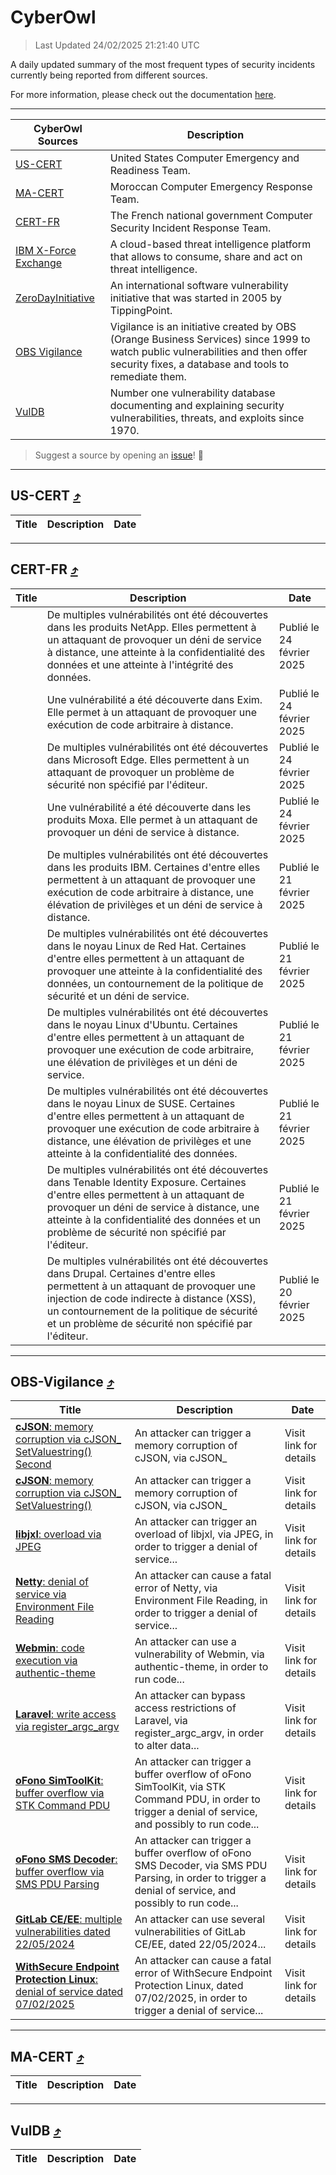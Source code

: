 
 <div id='top'></div>

# CyberOwl

 > Last Updated 24/02/2025 21:21:40 UTC
 
 A daily updated summary of the most frequent types of security incidents currently being reported from different sources.
 
 For more information, please check out the documentation [here](./docs/README.md).
 
 ---
 |CyberOwl Sources|Description|
 |---|---|
 |[US-CERT](#us-cert-arrow_heading_up)|United States Computer Emergency and Readiness Team.|
 |[MA-CERT](#ma-cert-arrow_heading_up)|Moroccan Computer Emergency Response Team.|
 |[CERT-FR](#cert-fr-arrow_heading_up)|The French national government Computer Security Incident Response Team.|
 |[IBM X-Force Exchange](#ibmcloud-arrow_heading_up)|A cloud-based threat intelligence platform that allows to consume, share and act on threat intelligence.|
 |[ZeroDayInitiative](#zerodayinitiative-arrow_heading_up)|An international software vulnerability initiative that was started in 2005 by TippingPoint.|
 |[OBS Vigilance](#obs-vigilance-arrow_heading_up)|Vigilance is an initiative created by OBS (Orange Business Services) since 1999 to watch public vulnerabilities and then offer security fixes, a database and tools to remediate them.|
 |[VulDB](#vuldb-arrow_heading_up)|Number one vulnerability database documenting and explaining security vulnerabilities, threats, and exploits since 1970.|
 
 > Suggest a source by opening an [issue](https://github.com/karimhabush/cyberowl/issues)! :raised_hands:
 ---

## US-CERT [:arrow_heading_up:](#cyberowl)

 |Title|Description|Date|
 |---|---|---|
 
 ---

## CERT-FR [:arrow_heading_up:](#cyberowl)

 |Title|Description|Date|
 |---|---|---|
 |[](https://www.cert.ssi.gouv.fr/avis/CERTFR-2025-AVI-0158/)|De multiples vulnérabilités ont été découvertes dans les produits NetApp. Elles permettent à un attaquant de provoquer un déni de service à distance, une atteinte à la confidentialité des données et une atteinte à l'intégrité des données.|Publié le 24 février 2025|
 |[](https://www.cert.ssi.gouv.fr/avis/CERTFR-2025-AVI-0157/)|Une vulnérabilité a été découverte dans Exim. Elle permet à un attaquant de provoquer une exécution de code arbitraire à distance.|Publié le 24 février 2025|
 |[](https://www.cert.ssi.gouv.fr/avis/CERTFR-2025-AVI-0156/)|De multiples vulnérabilités ont été découvertes dans Microsoft Edge. Elles permettent à un attaquant de provoquer un problème de sécurité non spécifié par l'éditeur.|Publié le 24 février 2025|
 |[](https://www.cert.ssi.gouv.fr/avis/CERTFR-2025-AVI-0155/)|Une vulnérabilité a été découverte dans les produits Moxa. Elle permet à un attaquant de provoquer un déni de service à distance.|Publié le 24 février 2025|
 |[](https://www.cert.ssi.gouv.fr/avis/CERTFR-2025-AVI-0154/)|De multiples vulnérabilités ont été découvertes dans les produits IBM. Certaines d'entre elles permettent à un attaquant de provoquer une exécution de code arbitraire à distance, une élévation de privilèges et un déni de service à distance.|Publié le 21 février 2025|
 |[](https://www.cert.ssi.gouv.fr/avis/CERTFR-2025-AVI-0153/)|De multiples vulnérabilités ont été découvertes dans le noyau Linux de Red Hat. Certaines d'entre elles permettent à un attaquant de provoquer une atteinte à la confidentialité des données, un contournement de la politique de sécurité et un déni de service.|Publié le 21 février 2025|
 |[](https://www.cert.ssi.gouv.fr/avis/CERTFR-2025-AVI-0152/)|De multiples vulnérabilités ont été découvertes dans le noyau Linux d'Ubuntu. Certaines d'entre elles permettent à un attaquant de provoquer une exécution de code arbitraire, une élévation de privilèges et un déni de service.|Publié le 21 février 2025|
 |[](https://www.cert.ssi.gouv.fr/avis/CERTFR-2025-AVI-0151/)|De multiples vulnérabilités ont été découvertes dans le noyau Linux de SUSE. Certaines d'entre elles permettent à un attaquant de provoquer une exécution de code arbitraire à distance, une élévation de privilèges et une atteinte à la confidentialité des données.|Publié le 21 février 2025|
 |[](https://www.cert.ssi.gouv.fr/avis/CERTFR-2025-AVI-0150/)|De multiples vulnérabilités ont été découvertes dans Tenable Identity Exposure. Certaines d'entre elles permettent à un attaquant de provoquer un déni de service à distance, une atteinte à la confidentialité des données et un problème de sécurité non spécifié par l'éditeur.|Publié le 21 février 2025|
 |[](https://www.cert.ssi.gouv.fr/avis/CERTFR-2025-AVI-0149/)|De multiples vulnérabilités ont été découvertes dans Drupal. Certaines d'entre elles permettent à un attaquant de provoquer une injection de code indirecte à distance (XSS), un contournement de la politique de sécurité et un problème de sécurité non spécifié par l'éditeur.|Publié le 20 février 2025|
 
 ---

## OBS-Vigilance [:arrow_heading_up:](#cyberowl)

 |Title|Description|Date|
 |---|---|---|
 |[<a href="https://vigilance.fr/vulnerability/cJSON-memory-corruption-via-cJSON-SetValuestring-Second-44381" class="noirorange"><b>cJSON</b>: memory corruption via cJSON_<wbr>SetValuestring() Second</wbr></a>](https://vigilance.fr/vulnerability/cJSON-memory-corruption-via-cJSON-SetValuestring-Second-44381)|An attacker can trigger a memory corruption of cJSON, via cJSON_|Visit link for details|
 |[<a href="https://vigilance.fr/vulnerability/cJSON-memory-corruption-via-cJSON-SetValuestring-44380" class="noirorange"><b>cJSON</b>: memory corruption via cJSON_<wbr>SetValuestring()</wbr></a>](https://vigilance.fr/vulnerability/cJSON-memory-corruption-via-cJSON-SetValuestring-44380)|An attacker can trigger a memory corruption of cJSON, via cJSON_|Visit link for details|
 |[<a href="https://vigilance.fr/vulnerability/libjxl-overload-via-JPEG-45968" class="noirorange"><b>libjxl</b>: overload via JPEG</a>](https://vigilance.fr/vulnerability/libjxl-overload-via-JPEG-45968)|An attacker can trigger an overload of libjxl, via JPEG, in order to trigger a denial of service...|Visit link for details|
 |[<a href="https://vigilance.fr/vulnerability/Netty-denial-of-service-via-Environment-File-Reading-45967" class="noirorange"><b>Netty</b>: denial of service via Environment File Reading</a>](https://vigilance.fr/vulnerability/Netty-denial-of-service-via-Environment-File-Reading-45967)|An attacker can cause a fatal error of Netty, via Environment File Reading, in order to trigger a denial of service...|Visit link for details|
 |[<a href="https://vigilance.fr/vulnerability/Webmin-code-execution-via-authentic-theme-45960" class="noirorange"><b>Webmin</b>: code execution via authentic-theme</a>](https://vigilance.fr/vulnerability/Webmin-code-execution-via-authentic-theme-45960)|An attacker can use a vulnerability of Webmin, via authentic-theme, in order to run code...|Visit link for details|
 |[<a href="https://vigilance.fr/vulnerability/Laravel-write-access-via-register-argc-argv-45959" class="noirorange"><b>Laravel</b>: write access via register_argc_argv</a>](https://vigilance.fr/vulnerability/Laravel-write-access-via-register-argc-argv-45959)|An attacker can bypass access restrictions of Laravel, via register_argc_argv, in order to alter data...|Visit link for details|
 |[<a href="https://vigilance.fr/vulnerability/oFono-SimToolKit-buffer-overflow-via-STK-Command-PDU-45957" class="noirorange"><b>oFono SimToolKit</b>: buffer overflow via STK Command PDU</a>](https://vigilance.fr/vulnerability/oFono-SimToolKit-buffer-overflow-via-STK-Command-PDU-45957)|An attacker can trigger a buffer overflow of oFono SimToolKit, via STK Command PDU, in order to trigger a denial of service, and possibly to run code...|Visit link for details|
 |[<a href="https://vigilance.fr/vulnerability/oFono-SMS-Decoder-buffer-overflow-via-SMS-PDU-Parsing-45956" class="noirorange"><b>oFono SMS Decoder</b>: buffer overflow via SMS PDU Parsing</a>](https://vigilance.fr/vulnerability/oFono-SMS-Decoder-buffer-overflow-via-SMS-PDU-Parsing-45956)|An attacker can trigger a buffer overflow of oFono SMS Decoder, via SMS PDU Parsing, in order to trigger a denial of service, and possibly to run code...|Visit link for details|
 |[<a href="https://vigilance.fr/vulnerability/GitLab-CE-EE-multiple-vulnerabilities-dated-22-05-2024-44366" class="noirorange"><b>GitLab CE/EE</b>: multiple vulnerabilities dated 22/05/2024</a>](https://vigilance.fr/vulnerability/GitLab-CE-EE-multiple-vulnerabilities-dated-22-05-2024-44366)|An attacker can use several vulnerabilities of GitLab CE/EE, dated 22/05/2024...|Visit link for details|
 |[<a href="https://vigilance.fr/vulnerability/WithSecure-Endpoint-Protection-Linux-denial-of-service-dated-07-02-2025-46309" class="noirorange"><b>WithSecure Endpoint Protection Linux</b>: denial of service dated 07/02/2025</a>](https://vigilance.fr/vulnerability/WithSecure-Endpoint-Protection-Linux-denial-of-service-dated-07-02-2025-46309)|An attacker can cause a fatal error of WithSecure Endpoint Protection Linux, dated 07/02/2025, in order to trigger a denial of service...|Visit link for details|
 
 ---

## MA-CERT [:arrow_heading_up:](#cyberowl)

 |Title|Description|Date|
 |---|---|---|
 
 ---

## VulDB [:arrow_heading_up:](#cyberowl)

 |Title|Description|Date|
 |---|---|---|
 